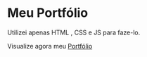 # Meu Portfólio
Utilizei apenas HTML , CSS e JS para faze-lo.

Visualize agora meu [Portfólio](https://conhecendoalipio.vercel.app)
